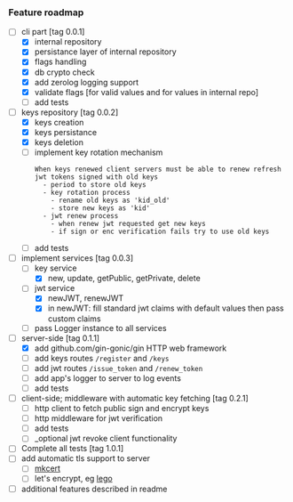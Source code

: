 ### Feature roadmap

- [ ] cli part [tag 0.0.1]
  - [x] internal repository
  - [x] persistance layer of internal repository
  - [x] flags handling
  - [x] db crypto check
  - [x] add zerolog logging support
  - [x] validate flags [for valid values and for values in internal repo]
  - [ ] add tests
- [ ] keys repository [tag 0.0.2]
  - [x] keys creation
  - [x] keys persistance
  - [x] keys deletion
  - [ ] implement key rotation mechanism
    ```
    When keys renewed client servers must be able to renew refresh jwt tokens signed with old keys
      - period to store old keys
      - key rotation process
        - rename old keys as 'kid_old'
        - store new keys as 'kid'
      - jwt renew process
        - when renew jwt requested get new keys
        - if sign or enc verification fails try to use old keys
    ```
  - [ ] add tests
- [ ] implement services [tag 0.0.3]
  - [ ] key service
    - [x] new, update, getPublic, getPrivate, delete
  - [ ] jwt service
    - [x] newJWT, renewJWT
    - [x] in newJWT: fill standard jwt claims with default values then pass custom claims
  - [ ] pass Logger instance to all services
- [ ] server-side [tag 0.1.1]
  - [x] add github.com/gin-gonic/gin HTTP web framework
  - [ ] add keys routes `/register` and `/keys`
  - [ ] add jwt routes `/issue_token` and `/renew_token`
  - [ ] add app's logger to server to log events
  - [ ] add tests
- [ ] client-side; middleware with automatic key fetching [tag 0.2.1]
  - [ ] http client to fetch public sign and encrypt keys
  - [ ] http middleware for jwt verification
  - [ ] add tests
  - [ ] \_optional jwt revoke client functionality
- [ ] Complete all tests [tag 1.0.1]
- [ ] add automatic tls support to server
  - [ ] [mkcert](https://github.com/FiloSottile/mkcert)
  - [ ] let's encrypt, eg [lego](https://github.com/xenolf/lego)
- [ ] additional features described in readme
